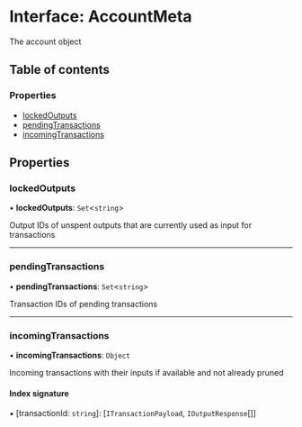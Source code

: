 # Interface: AccountMeta

The account object

## Table of contents

### Properties

- [lockedOutputs](AccountMeta.md#lockedoutputs)
- [pendingTransactions](AccountMeta.md#pendingtransactions)
- [incomingTransactions](AccountMeta.md#incomingtransactions)

## Properties

### lockedOutputs

• **lockedOutputs**: `Set`<`string`\>

Output IDs of unspent outputs that are currently used as input for transactions

---

### pendingTransactions

• **pendingTransactions**: `Set`<`string`\>

Transaction IDs of pending transactions

---

### incomingTransactions

• **incomingTransactions**: `Object`

Incoming transactions with their inputs if available and not already pruned

#### Index signature

▪ [transactionId: `string`]: [`ITransactionPayload`, `IOutputResponse`[]]
